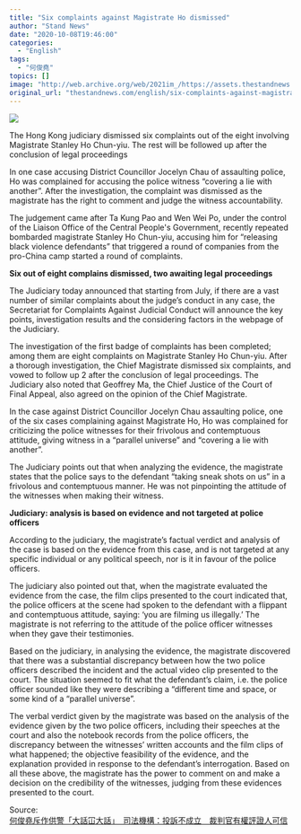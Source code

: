 ```yaml
---
title: "Six complaints against Magistrate Ho dismissed"
author: "Stand News"
date: "2020-10-08T19:46:00"
categories:
  - "English"
tags:
  - "何俊堯"
topics: []
image: "http://web.archive.org/web/2021im_/https://assets.thestandnews.com/media/photos/Untitled-1-15_U7DRR_dMyMibe.png"
original_url: "thestandnews.com/english/six-complaints-against-magistrate-ho-dismissed"
---
```

![](http://web.archive.org/web/2021im_/https://assets.thestandnews.com/media/photos/Untitled-1-15_U7DRR_dMyMibe.png)

The Hong Kong judiciary dismissed six complaints out of the eight involving Magistrate Stanley Ho Chun-yiu. The rest will be followed up after the conclusion of legal proceedings

In one case accusing District Councillor Jocelyn Chau of assaulting police, Ho was complained for accusing the police witness “covering a lie with another”. After the investigation, the complaint was dismissed as the magistrate has the right to comment and judge the witness accountability.

The judgement came after Ta Kung Pao and Wen Wei Po, under the control of the Liaison Office of the Central People's Government, recently repeated bombarded magistrate Stanley Ho Chun-yiu, accusing him for “releasing black violence defendants” that triggered a round of companies from the pro-China camp started a round of complaints.

**Six out of eight complains dismissed, two awaiting legal proceedings**

The Judiciary today announced that starting from July, if there are a vast number of similar complaints about the judge’s conduct in any case, the Secretariat for Complaints Against Judicial Conduct will announce the key points, investigation results and the considering factors in the webpage of the Judiciary.

The investigation of the first badge of complaints has been completed; among them are eight complaints on Magistrate Stanley Ho Chun-yiu. After a thorough investigation, the Chief Magistrate dismissed six complaints, and vowed to follow up 2 after the conclusion of legal proceedings. The Judiciary also noted that Geoffrey Ma, the Chief Justice of the Court of Final Appeal, also agreed on the opinion of the Chief Magistrate.

In the case against District Councillor Jocelyn Chau assaulting police, one of the six cases complaining against Magistrate Ho, Ho was complained for criticizing the police witnesses for their frivolous and contemptuous attitude, giving witness in a “parallel universe” and “covering a lie with another”.

The Judiciary points out that when analyzing the evidence, the magistrate states that the police says to the defendant “taking sneak shots on us” in a frivolous and contemptuous manner. He was not pinpointing the attitude of the witnesses when making their witness.

**Judiciary: analysis is based on evidence and not targeted at police officers**

According to the judiciary, the magistrate’s factual verdict and analysis of the case is based on the evidence from this case, and is not targeted at any specific individual or any political speech, nor is it in favour of the police officers.

The judiciary also pointed out that, when the magistrate evaluated the evidence from the case, the film clips presented to the court indicated that, the police officers at the scene had spoken to the defendant with a flippant and contemptuous attitude, saying: ‘you are filming us illegally.’ The magistrate is not referring to the attitude of the police officer witnesses when they gave their testimonies.

Based on the judiciary, in analysing the evidence, the magistrate discovered that there was a substantial discrepancy between how the two police officers described the incident and the actual video clip presented to the court. The situation seemed to fit what the defendant’s claim, i.e. the police officer sounded like they were describing a “different time and space, or some kind of a “parallel universe”.

The verbal verdict given by the magistrate was based on the analysis of the evidence given by the two police officers, including their speeches at the court and also the notebook records from the police officers, the discrepancy between the witnesses’ written accounts and the film clips of what happened; the objective feasibility of the evidence, and the explanation provided in response to the defendant’s interrogation. Based on all these above, the magistrate has the power to comment on and make a decision on the credibility of the witnesses, judging from these evidences presented to the court.

Source:  
[何俊堯斥作供警「大話冚大話」　司法機構：投訴不成立　裁判官有權評證人可信](../../politics/%E8%A3%81%E5%88%A4%E5%AE%98%E4%BD%95%E4%BF%8A%E5%A0%AF%E6%96%A5%E4%BD%9C%E4%BE%9B%E8%AD%A6-%E5%A4%A7%E8%A9%B1%E5%86%9A%E5%A4%A7%E8%A9%B1-%E5%8F%B8%E6%B3%95%E6%A9%9F%E6%A7%8B-%E6%8A%95%E8%A8%B4%E4%B8%8D%E6%88%90%E7%AB%8B-%E5%AE%98%E6%9C%89%E6%AC%8A%E8%A9%95%E8%AB%96%E8%AD%89%E4%BA%BA%E5%8F%AF%E4%BF%A1%E6%80%A7/)